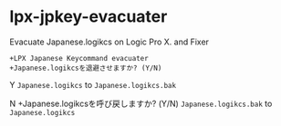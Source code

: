 # lpx-jpkey-evacuater
Evacuate Japanese.logikcs on Logic Pro X. and Fixer

```
+LPX Japanese Keycommand evacuater
+Japanese.logikcsを退避させますか? (Y/N)
```
Y
```Japanese.logikcs``` to ```Japanese.logikcs.bak```

N
+Japanese.logikcsを呼び戻しますか? (Y/N)
```Japanese.logikcs.bak``` to ```Japanese.logikcs```

